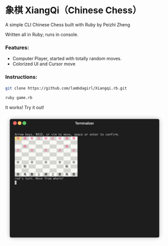 # 象棋  XiangQi（Chinese Chess）
A simple CLI Chinese Chess built with Ruby by Peizhi Zheng


Written all in Ruby; runs in console. 



### Features:
* Computer Player, started with totally random moves.
* Colorized UI and Cursor move

### Instructions:
```sh
git clone https://github.com/lambdagirl/Xiangqi.rb.git
```
```sh
ruby game.rb
```

It works! Try it out!

![](https://github.com/lambdagirl/XiangQi/blob/master/demo.gif) 
